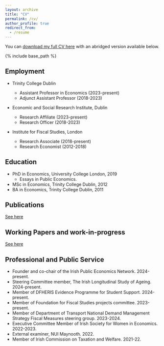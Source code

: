 ```yaml
---
layout: archive
title: "CV"
permalink: /cv/
author_profile: true
redirect_from:
  - /resume
---
```


You can [download my full CV here](/files/roantreeCV.pdf) with an abridged version available below.

{% include base_path %}

## Employment
* Trinity College Dublin
  - Assistant Professor in Economics (2023-present)
  - Adjunct Assistant Professor (2018-2023)

* Economic and Social Research Institute, Dublin
  - Research Affiliate (2023-present)
  - Research Officer (2018-2023)

* Institute for Fiscal Studies, London
  - Research Associate (2018-present)
  - Research Economist (2012-2018)
  
## Education
* PhD in Economics, University College London, 2019
  - Essays in Public Economics.
* MSc in Economics, Trinity College Dublin, 2012
* BA in Economics, Trinity College Dublin, 2011

## Publications
[See here](https://barraroantree.github.io/publications/)

## Working Papers and work-in-progress
[See here](https://barraroantree.github.io/portfolio/)

## Professional and Public Service
* Founder and co-chair of the Irish Public Economics Network. 2024-present.
* Steering Committee member, The Irish Longitudinal Study of Ageing. 2024-present.
* Member of DFHERIS Evidence Programme for Student Support. 2024-present.
* Member of Foundation for Fiscal Studies projects committee. 2023-present.
* Member of Department of Transport National Demand Management Strategy Fiscal Measures steering group. 2023-2024.
* Executive Committee Member of Irish Society for Women in Economics. 2022-2023.
* External examiner, NUI Maynooth. 2022.
* Member of Irish Commission on Taxation and Welfare. 2021-22.

<!-- ## Publications
  <ol>{% for post in site.publications reversed %}
    {% include archive-single-cv.html %}
  {% endfor %}</ol>
  
## Working papers and work-in-progress
<ol>{% for post in site.portfolio %}
  {% include archive-single.html %}
{% endfor %}</ol> -->

<!-- ## Teaching
  <ul>{% for post in site.teaching reversed %}
    {% include archive-single-cv.html %}
  {% endfor %}</ul> -->
  

